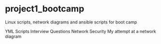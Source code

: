 # project1_bootcamp
Linux scripts, network diagrams and ansible scripts for boot camp

YML Scripts
Interview Questions Network Security
My attempt at a network diagram




